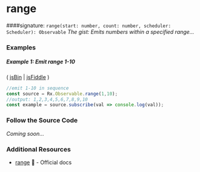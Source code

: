 # range

####signature: `range(start: number, count: number, scheduler: Scheduler): Observable`
*The gist: Emits numbers within a specified range...*

### Examples

##### Example 1: Emit range 1-10

( [jsBin](http://jsbin.com/yalefomage/1/edit?js,console) | [jsFiddle](https://jsfiddle.net/btroncone/cfvfgwn9/) )

```js
//emit 1-10 in sequence
const source = Rx.Observable.range(1,10);
//output: 1,2,3,4,5,6,7,8,9,10
const example = source.subscribe(val => console.log(val));
```

### Follow the Source Code
*Coming soon...*


### Additional Resources
* [range](http://reactivex.io/rxjs/class/es6/Observable.js~Observable.html#static-method-range) :newspaper: - Official docs